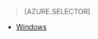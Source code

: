 > [AZURE.SELECTOR]
- [Windows](/documentation/articles/hdinsight-hadoop-customize-cluster/)

<!---HONumber=Mooncake_0104_2016-->